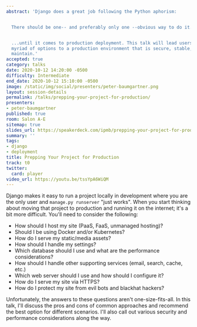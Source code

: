 ```yaml
---
abstract: 'Django does a great job following the Python aphorism:


  There should be one-- and preferably only one --obvious way to do it.


  ...until it comes to production deployment. This talk will lead users through the
  myriad of options to a production environment that is secure, stable, and easy to
  maintain.'
accepted: true
category: talks
date: 2020-10-12 14:20:00 -0500
difficulty: Intermediate
end_date: 2020-10-12 15:10:00 -0500
image: /static/img/social/presenters/peter-baumgartner.png
layout: session-details
permalink: /talks/prepping-your-project-for-production/
presenters:
- peter-baumgartner
published: true
room: Salon A-E
sitemap: true
slides_url: https://speakerdeck.com/ipmb/prepping-your-project-for-production
summary: ''
tags:
- django
- deployment
title: Prepping Your Project for Production
track: t0
twitter:
  card: player
video_url: https://youtu.be/tssYpA6WiQM
---
```


Django makes it easy to run a project locally in development where you are the only user and `manage.py runserver` "just works". When you start thinking about moving that project to production and running it on the internet; it's a bit more difficult. You'll need to consider the following:

* How should I host my site (PaaS, FaaS, unmanaged hosting)?
* Should I be using Docker and/or Kubernetes?
* How do I serve my static/media assets?
* How should I handle my settings?
* Which database should I use and what are the performance considerations?
* How should I handle other supporting services (email, search, cache, etc.)
* Which web server should I use and how should I configure it?
* How do I serve my site via HTTPS?
* How do I protect my site from evil bots and blackhat hackers?

Unfortunately, the answers to these questions aren't one-size-fits-all. In this talk, I'll discuss the pros and cons of common approaches and recommend the best option for different scenarios. I'll also call out various security and performance considerations along the way.
